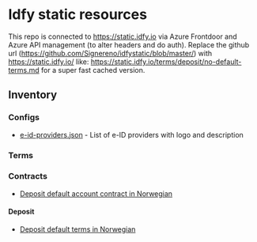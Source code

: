 # Idfy static resources
This repo is connected to https://static.idfy.io via Azure Frontdoor and Azure API management (to alter headers and do auth). 
Replace the github url (https://github.com/Signereno/idfystatic/blob/master/) with https://static.idfy.io/ like: https://static.idfy.io/terms/deposit/no-default-terms.md for a super fast cached version.

## Inventory

### Configs
* [e-id-providers.json](/configs/e-id-providers.json) - List of e-ID providers with logo and description

### Terms

### Contracts
* [Deposit default account contract in Norwegian](/contracts/deposit/no-default-account-contract.pdf)

#### Deposit
* [Deposit default terms in Norwegian](/terms/deposit/no-default-terms.md)
